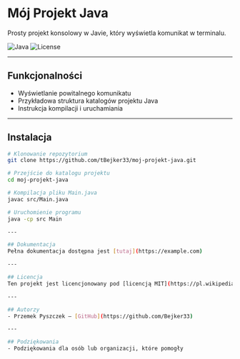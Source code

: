 # Mój Projekt Java

Prosty projekt konsolowy w Javie, który wyświetla komunikat w terminalu.

![Java](https://img.shields.io/badge/language-Java-blue)
![License](https://img.shields.io/badge/license-MIT-green)

---

## Funkcjonalności

- Wyświetlanie powitalnego komunikatu
- Przykładowa struktura katalogów projektu Java
- Instrukcja kompilacji i uruchamiania

---

## Instalacja

```bash
# Klonowanie repozytorium
git clone https://github.com/tBejker33/moj-projekt-java.git

# Przejście do katalogu projektu
cd moj-projekt-java

# Kompilacja pliku Main.java
javac src/Main.java

# Uruchomienie programu
java -cp src Main

---

## Dokumentacja
Pełna dokumentacja dostępna jest [tutaj](https://example.com)

---

## Licencja
Ten projekt jest licencjonowany pod [licencją MIT](https://pl.wikipedia.org/wiki/Licencja_MIT)

---

## Autorzy
- Przemek Pyszczek – [GitHub](https://github.com/Bejker33)

---

## Podziękowania
- Podziękowania dla osób lub organizacji, które pomogły
